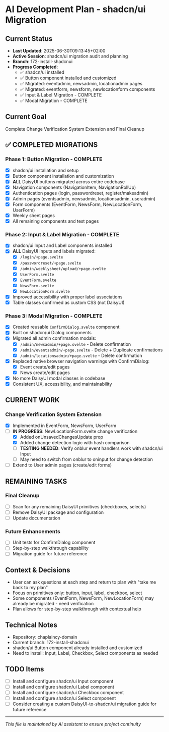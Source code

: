 # AI Development Plan - shadcn/ui Migration

## Current Status
- **Last Updated**: 2025-06-30T09:13:45+02:00
- **Active Session**: shadcn/ui migration audit and planning
- **Branch**: 172-install-shadcnui
- **Progress Completed**:
  - ✅ shadcn/ui installed
  - ✅ Button component installed and customized
  - ✅ Migrated: eventadmin, newsadmin, locationadmin pages
  - ✅ Migrated: eventform, newsform, newlocationform components
  - ✅ Input & Label Migration - COMPLETE
  - ✅ Modal Migration - COMPLETE

## Current Goal
Complete Change Verification System Extension and Final Cleanup

## ✅ COMPLETED MIGRATIONS

### Phase 1: Button Migration - COMPLETE 
- [x] shadcn/ui installation and setup
- [x] Button component installation and customization
- [x] **ALL** DaisyUI buttons migrated across entire codebase
- [x] Navigation components (NavigationItem, NavigationRollUp)
- [x] Authentication pages (login, passwordreset, register/makeadmin)
- [x] Admin pages (eventsadmin, newsadmin, locationsadmin, useradmin)
- [x] Form components (EventForm, NewsForm, NewLocationForm, UserForm)
- [x] Weekly sheet pages
- [x] All remaining components and test pages

### Phase 2: Input & Label Migration - COMPLETE 
- [x] shadcn/ui Input and Label components installed
- [x] **ALL** DaisyUI inputs and labels migrated:
  - [x] `/login/+page.svelte`
  - [x] `/passwordreset/+page.svelte`
  - [x] `/admin/weeklysheet/upload/+page.svelte`
  - [x] `UserForm.svelte`
  - [x] `EventForm.svelte`
  - [x] `NewsForm.svelte`
  - [x] `NewLocationForm.svelte`
- [x] Improved accessibility with proper label associations
- [x] Table classes confirmed as custom CSS (not DaisyUI)

### Phase 3: Modal Migration - COMPLETE 
- [x] Created reusable `ConfirmDialog.svelte` component
- [x] Built on shadcn/ui Dialog components
- [x] Migrated all admin confirmation modals:
  - [x] `/admin/newsadmin/+page.svelte` - Delete confirmation
  - [x] `/admin/eventsadmin/+page.svelte` - Delete + Duplicate confirmations
  - [x] `/admin/locationsadmin/+page.svelte` - Delete confirmation
- [x] Replaced native browser navigation warnings with ConfirmDialog:
  - [x] Event create/edit pages
  - [x] News create/edit pages
- [x] No more DaisyUI modal classes in codebase
- [x] Consistent UX, accessibility, and maintainability

##  CURRENT WORK

### Change Verification System Extension
- [x] Implemented in EventForm, NewsForm, UserForm
- [ ] **IN PROGRESS**: NewLocationForm.svelte change verification
  - [x] Added onUnsavedChangesUpdate prop
  - [x] Added change detection logic with hash comparison
  - [ ] **TESTING NEEDED**: Verify onblur event handlers work with shadcn/ui Input
  - [ ] May need to switch from onblur to oninput for change detection
- [ ] Extend to User admin pages (create/edit forms)

##  REMAINING TASKS

### Final Cleanup
- [ ] Scan for any remaining DaisyUI primitives (checkboxes, selects)
- [ ] Remove DaisyUI package and configuration
- [ ] Update documentation

### Future Enhancements
- [ ] Unit tests for ConfirmDialog component
- [ ] Step-by-step walkthrough capability
- [ ] Migration guide for future reference

## Context & Decisions
- User can ask questions at each step and return to plan with "take me back to my plan"
- Focus on primitives only: button, input, label, checkbox, select
- Some components (EventForm, NewsForm, NewLocationForm) may already be migrated - need verification
- Plan allows for step-by-step walkthrough with contextual help

## Technical Notes
- Repository: chaplaincy-domain
- Current branch: 172-install-shadcnui
- shadcn/ui Button component already installed and customized
- Need to install: Input, Label, Checkbox, Select components as needed

## TODO Items
- [ ] Install and configure shadcn/ui Input component
- [ ] Install and configure shadcn/ui Label component
- [ ] Install and configure shadcn/ui Checkbox component
- [ ] Install and configure shadcn/ui Select component
- [ ] Consider creating a custom DaisyUI-to-shadcn/ui migration guide for future reference

---
*This file is maintained by AI assistant to ensure project continuity*
